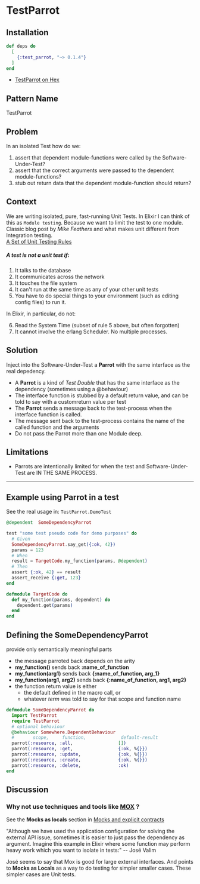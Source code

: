 # TestParrot

## Installation

```elixir
def deps do
  [
    {:test_parrot, "~> 0.1.4"}
  ]
end
```

* [TestParrot on Hex](https://hex.pm/packages/test_parrot)

## Pattern Name
TestParrot

## Problem
  In an isolated Test how do we: 
  1. assert that dependent module-functions were called by the Software-Under-Test?
  1. assert that the correct arguments were passed to the dependent module-functions?
  1. stub out return data that the dependent module-function should return?

## Context
  We are writing isolated, pure, fast-running Unit Tests.
  In Elixir I can think of this as `Module testing`.  Because we want to limit the test to one module.
  Classic blog post by *Mike Feathers* and what makes unit different from Integration testing.   
  [A Set of Unit Testing Rules](https://www.artima.com/weblogs/viewpost.jsp?thread=126923)

  ##### A test is not a unit test if:

  1. It talks to the database
  2. It communicates across the network
  3. It touches the file system
  4. It can't run at the same time as any of your other unit tests
  5. You have to do special things to your environment (such as editing config files) to run it.

In Elixir, in particular, do not:

  6. Read the System Time (subset of rule 5 above, but often forgotten)
  7. It cannot involve the erlang Scheduler.  No multiple processes.


## Solution 
  Inject into the Software-Under-Test a **Parrot** with the same interface as the real depedency.
  *  A **Parrot** is a kind of *Test Double* that has the same interface as the dependency (sometimes using a @behaviour)
  *  The interface function is stubbed by a default return value, and can be told to say with a customreturn value per test
  *  The **Parrot** sends a message back to the test-process when the interface function is called.
  *  The message sent back to the test-process contains the name of the called function and the arguments 
  *  Do not pass the Parrot more than one Module deep. 

## Limitations
  * Parrots are intentionally limited for when the test and Software-Under-Test are IN THE SAME PROCESS.

---

## Example using Parrot in a test 


  See the real usage in: `TestParrot.DemoTest`

  ```elixir
  @dependent  SomeDependencyParrot 

  test "some test pseudo code for demo purposes" do
    # Given
    SomeDependencyParrot.say_get({:ok, 42})
    params = 123
    # When
    result = TargetCode.my_function(params, @dependent)
    # Then
    assert {:ok, 42} == result
    assert_receive {:get, 123}
  end
  ```

  ```elixir
  defmodule TargetCode do
    def my_function(params, dependent) do
      dependent.get(params)
    end
  end
  ```

  ## Defining the SomeDependencyParrot

   provide only semantically meaningful parts
  * the message parroted back depends on the arity
  *  **my_function()**  sends back **:name_of_function**
  *  **my_function(arg1)** sends back **{:name_of_function, arg_1}**
  *  **my_function(arg1, arg2)** sends back **{:name_of_function, arg1, arg2}**
  * the function return value is either 
    * the default defined in the macro call, or 
    * whatever _term_ was told to say for that scope and function name
  
  ```elixir
  defmodule SomeDependencyParrot do
    import TestParrot
    require TestParrot
    # optional behaviour
    @behaviour Somewhere.DependentBehaviour
    #       scope,     function,             default-result
    parrot(:resource, :all,                 [])
    parrot(:resource, :get,                 {:ok, %{}})
    parrot(:resource, :update,              {:ok, %{}})
    parrot(:resource, :create,              {:ok, %{}})
    parrot(:resource, :delete,              :ok)
  end
  ```


## Discussion

### Why not use techniques and tools like [MOX](https://github.com/plataformatec/mox) ?

See the **Mocks as locals** section in [Mocks and explicit contracts](http://blog.plataformatec.com.br/2015/10/mocks-and-explicit-contracts/ )

"Although we have used the application configuration for solving the external API issue, sometimes it is easier to just pass the dependency as argument. Imagine this example in Elixir where some function may perform heavy work which you want to isolate in tests:"  -- José Valim

José seems to say that Mox is good for large external interfaces.
And points to **Mocks as Locals** as a way to do testing for simpler smaller cases.  These simpler cases are Unit tests.




